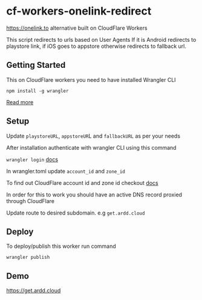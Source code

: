 
# cf-workers-onelink-redirect

https://onelink.to alternative built on CloudFlare Workers

This script redirects to urls based on User Agents 
If it is Android redirects to playstore link, if iOS goes to appstore otherwise redirects to fallback url.

## Getting Started

This on CloudFlare workers you need to have installed Wrangler CLI

```
npm install -g wrangler
```
[Read more](https://developers.cloudflare.com/workers/wrangler/install-and-update/)

## Setup

Update `playstoreURL`, `appstoreUR`L and `fallbackURL` as per your needs

After installation authenticate with wrangler CLI using this command

`wrangler login` [docs](https://developers.cloudflare.com/workers/wrangler/commands/#login)

In wrangler.toml update `account_id` and `zone_id` 

To find out CloudFlare account id and zone id checkout [docs](https://developers.cloudflare.com/fundamentals/get-started/basic-tasks/find-account-and-zone-ids/)

In order for this to work you should have an active DNS record proxied through CloudFlare

Update route to desired subdomain. e.g `get.ardd.cloud`

## Deploy

To deploy/publish this worker run command

``` 
wrangler publish
```

## Demo

https://get.ardd.cloud